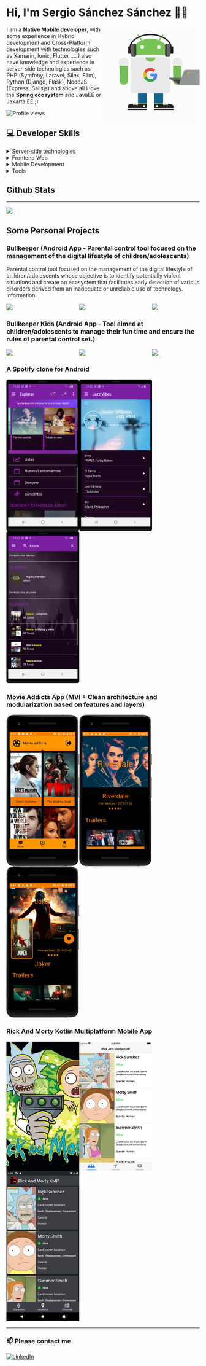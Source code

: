 # Hi, I'm Sergio Sánchez Sánchez 👋🏽

<img width=256 align="right" src="https://raw.githubusercontent.com/sergio11/sergio11/master/images/android_developer.gif" />

I am a **Native Mobile developer**, with some experience in Hybrid development and Cross-Platform development with technologies such as Xamarin, Ionic, Flutter .... I also have knowledge and experience in server-side technologies such as PHP (Symfony, Laravel, Silex, Slim), Python (Django, Flask), NodeJS (Express, Sailsjs) and above all I love the **Spring ecosystem** and JavaEE or Jakarta EE ;)

![Profile views](https://gpvc.arturio.dev/sergio11)

## :computer: Developer Skills

<details>
	<summary>Server-side technologies</summary>
	<ul>
		<li><b>PHP</b>:  SlimPHP, Symfony, Laravel, Silex.</li>
		<li><b>Python</b>: DJango. Flask</li>
		<li><b>DB</b>: Oracle 10g, 11g, 12c,  MariaDB, MongoDB, RealmDB, PostgreSQL. </li>
		<li><b>Javascript</b>: Nodejs (Express, SailsJS)</li>
		<li><b>Java</b>: J2EE, Struts2, Java Server Faces (PrimeFaces) Spring Framework, Spring Boot.</li>
</details>

<details>
	<summary>Frontend Web</summary>
	<ul>
		<li>HTML5/CSS3 (Bootstrap, Bulma ...).</li>
    <li>Angular.</li>
	  <li>React JS.</li>
	  <li>JavaScript Vanilla ES6, ES5.</li>
	</ul>
</details>

<details>
	<summary>Mobile Development</summary>
	<ul>
	   <li>Android Native.</li>
	   <li>Framework 7.</li>
	   <li>Ionic.</li>
	   <li>Xamarin Forms.</li>
	   <li>IOS.</li>
	<li>Flutter.</li>
	</ul>
</details>

<details>
	<summary>Tools</summary>
	<ul>
    <li>Android Studio.</li>
		<li>Visual Studio Code.</li>
	  <li>XCode.</li>
    <li>Postman.</li>
    <li>Sourcetree.</li>
    <li>Apache NetBeans.</li>
    <li>Eclipse.</li>   
	</ul>
</details>

## Github Stats
<hr>

 <img  src="https://github-readme-stats.vercel.app/api?username=sergio11&show_icons=true" />

## Some Personal Projects 

### Bullkeeper (Android App - Parental control tool focused on the management of the digital lifestyle of children/adolescents)

Parental control tool focused on the management of the digital lifestyle of children/adolescents whose objective is to identify potentially violent situations and create an ecosystem that facilitates early detection of various disorders derived from an inadequate or unreliable use of technology. information.

<img width=190 align="left" src="https://raw.githubusercontent.com/sergio11/sergio11/master/images/bullkeeper_image_one.png" />

<img width=190 align="left" src="https://raw.githubusercontent.com/sergio11/sergio11/master/images/bullkeeper_image_two.png" />

<img width=190 src="https://raw.githubusercontent.com/sergio11/sergio11/master/images/bullkeeper_image_tree.png" />

### Bullkeeper Kids (Android App - Tool aimed at children/adolescents to manage their fun time and ensure the rules of parental control set.)

<img width=190 align="left" src="https://raw.githubusercontent.com/sergio11/sergio11/master/images/bullkeeper_kids_one.png" />

<img width=190 align="left" src="https://raw.githubusercontent.com/sergio11/sergio11/master/images/bullkeeper_kids_two.png" />

<img width=190 src="https://raw.githubusercontent.com/sergio11/sergio11/master/images/bullkeeper_kids_tree.png" />

### A Spotify clone for Android

<img width=190 align="left" src="https://raw.githubusercontent.com/sergio11/sergio11/master/images/spotify_android_image_1.png" />

<img width=190 align="left" src="https://raw.githubusercontent.com/sergio11/sergio11/master/images/spotify_android_image_2.png" />

<img width=190 src="https://raw.githubusercontent.com/sergio11/sergio11/master/images/spotify_android_image_3.png" />

### Movie Addicts App (MVI + Clean architecture and modularization based on features and layers)

<img width=190 align="left" src="https://raw.githubusercontent.com/sergio11/sergio11/master/images/movie_addicts_1.png" />

<img width=190 align="left" src="https://raw.githubusercontent.com/sergio11/sergio11/master/images/movie_addicts_2.png" />

<img width=190 src="https://raw.githubusercontent.com/sergio11/sergio11/master/images/movie_addicts_3.png" />

### Rick And Morty Kotlin Multiplatform Mobile App

<img width=190 align="left" src="https://raw.githubusercontent.com/sergio11/sergio11/master/images/rick_and_morty_1.png" />
<img width=190 align="left" src="https://raw.githubusercontent.com/sergio11/sergio11/master/images/rick_and_morty_3.png" />
<img width=190 src="https://raw.githubusercontent.com/sergio11/sergio11/master/images/rick_and_morty_2.png" />

<hr>

### :mailbox: Please contact me

<a target="_blank" href="https://www.linkedin.com/in/sergio-s%C3%A1nchez-s%C3%A1nchez-662535b5/"><img src="https://img.shields.io/badge/LinkedIn-%230077B5.svg?&style=for-the-badge&logo=linkedin&logoColor=white" alt="LinkedIn"></a>

